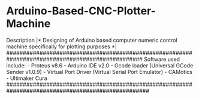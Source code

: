 # Arduino-Based-CNC-Plotter-Machine
Description
|* Designing of Arduino based computer numeric control machine specifically for plotting purposes *|
#################################################################################################
Software used include:
        - Proteus v8.6
        - Arduino IDE v2.0
        - Gcode loader (Universal GCode Sender v1.0.9)
        - Virtual Port Driver (Virtual Serial Port Emulator)
        - CAMotics
        - Ultimaker Cura
###################################################################################################
